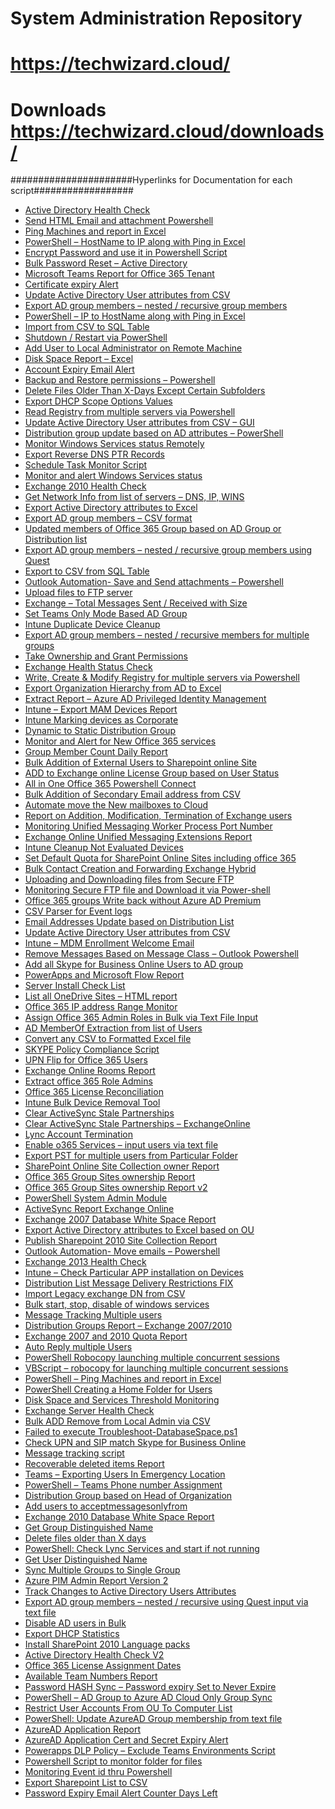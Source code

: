 # System Administration Repository

# https://techwizard.cloud/

# Downloads https://techwizard.cloud/downloads/

######################Hyperlinks for Documentation for each script##################
<ul>
<li><a href="https://techwizard.cloud/adhealthcheck/">Active Directory Health Check</a></li>
<li><a href="https://techwizard.cloud/sendhtmlemailandatt/">Send HTML Email and attachment Powershell</a></li>
<li><a href="https://techwizard.cloud/pingmachinesvbs/">Ping Machines and report in Excel</a></li>
<li><a href="https://techwizard.cloud/powershell-hostname-to-ip-along-with-ping-in-excel/">PowerShell &ndash; HostName to IP along with Ping in Excel</a></li>
<li><a href="https://techwizard.cloud/encrypt-password-and-use-it-in-powershell-script/" target="_blank" rel="noopener">Encrypt Password and use it in Powershell Script</a></li>
<li><a href="https://techwizard.cloud/2019/11/26/bulk-password-reset-active-directory/" target="_blank" rel="noopener">Bulk Password Reset &ndash; Active Directory</a></li>
<li><a href="https://techwizard.cloud/2019/04/07/microsoft-teams-report-for-office-365-tenant/" target="_blank" rel="noopener">Microsoft Teams Report for Office 365 Tenant</a></li>
<li><a href="https://techwizard.cloud/certificate-expiry-alert/" target="_blank" rel="noopener">Certificate expiry Alert</a></li>
<li><a href="https://techwizard.cloud/update-active-directory-user-attributes-from-csv/" target="_blank" rel="noopener">Update Active Directory User attributes from CSV</a></li>
<li><a href="https://techwizard.cloud/export-ad-group-members-nested-recursive-group-members/" target="_blank" rel="noopener">Export AD group members &ndash; nested / recursive group members</a></li>
<li><a href="https://techwizard.cloud/powershell-ip-to-hostname-along-with-ping-in-excel/" target="_blank" rel="noopener">PowerShell &ndash; IP to HostName along with Ping in Excel</a></li>
<li><a href="https://techwizard.cloud/import-from-csv-to-sql-table/" target="_blank" rel="noopener">Import from CSV to SQL Table</a></li>
<li><a href="https://techwizard.cloud/shutdown-restart-via-powershell/" target="_blank" rel="noopener">Shutdown / Restart via PowerShell</a></li>
<li><a href="https://techwizard.cloud/add-user-to-local-administrator-on-remote-machine/">Add User to Local Administrator on Remote Machine</a></li>
<li><a href="https://techwizard.cloud/disk-space-report-excel/">Disk Space Report &ndash; Excel</a></li>
<li><a href="https://techwizard.cloud/account-expiry-email-alert/">Account Expiry Email Alert</a></li>
<li><a href="https://techwizard.cloud/backup-and-restore-permissions-powershell/">Backup and Restore permissions &ndash; Powershell</a></li>
<li><a href="https://techwizard.cloud/delete-files-older-than-x-days-except-certain-subfolders/">Delete Files Older Than X-Days Except Certain Subfolders</a></li>
<li><a href="https://techwizard.cloud/export-dhcp-scope-options-value/">Export DHCP Scope Options Values</a></li>
<li><a href="https://techwizard.cloud/read-registry-from-multiple-servers-via-powershell/">Read Registry from multiple servers via Powershell</a></li>
<li><a href="https://techwizard.cloud/update-active-directory-user-attributes-from-csv-gui/">Update Active Directory User attributes from CSV &ndash; GUI</a></li>
<li><a href="https://techwizard.cloud/2020/04/19/distribution-group-update-based-on-ad-attributes-powershell/" target="_blank" rel="noopener">Distribution group update based on AD attributes &ndash; PowerShell</a></li>
<li><a href="https://techwizard.cloud/monitor-windows-services-status-remotely/">Monitor Windows Services status Remotely</a></li>
<li><a href="https://techwizard.cloud/export-reverse-dns-ptr-records/" target="_blank" rel="noopener">Export Reverse DNS PTR Records</a></li>
<li><a href="https://techwizard.cloud/schedule-task-monitor-script/" target="_blank" rel="noopener">Schedule Task Monitor Script</a></li>
<li><a href="https://techwizard.cloud/monitor-and-alert-windows-services-status/" target="_blank" rel="noopener">Monitor and alert Windows Services status</a></li>
<li><a href="https://techwizard.cloud/exchange-2010-health-check/" target="_blank" rel="noopener">Exchange 2010 Health Check</a></li>
<li><a href="https://techwizard.cloud/get-network-info-from-list-of-servers-dns-ip-wins/" target="_blank" rel="noopener">Get Network Info from list of servers &ndash; DNS, IP, WINS</a></li>
<li><a href="https://techwizard.cloud/export-active-directory-attributes-to-excel/" target="_blank" rel="noopener">Export Active Directory attributes to Excel</a></li>
<li><a href="https://techwizard.cloud/export-ad-group-members-csv-format/" target="_blank" rel="noopener">Export AD group members &ndash; CSV format</a></li>
<li><a href="https://techwizard.cloud/2020/05/11/updated-members-of-office-365-group-based-on-ad-group-or-distribution-list/" target="_blank" rel="noopener">Updated members of Office 365 Group based on AD Group or Distribution list</a></li>
<li><a href="https://techwizard.cloud/export-ad-group-members-nested-recursive-group-members-using-quest/" target="_blank" rel="noopener">Export AD group members &ndash; nested / recursive group members using Quest</a></li>
<li><a href="https://techwizard.cloud/export-to-csv-from-sql-table/" target="_blank" rel="noopener">Export to CSV from SQL Table</a></li>
<li><a href="https://techwizard.cloud/outlook-automation-save-and-send-attachments-powershell/" target="_blank" rel="noopener">Outlook Automation- Save and Send attachments &ndash; Powershell</a></li>
<li><a href="https://techwizard.cloud/upload-files-to-ftp-server/" target="_blank" rel="noopener">Upload files to FTP server</a></li>
<li><a href="https://techwizard.cloud/exchange-total-messages-sent-received-with-size/" target="_blank" rel="noopener">Exchange &ndash; Total Messages Sent / Received with Size</a></li>
<li><a href="https://techwizard.cloud/2020/05/21/set-teams-only-mode-based-ad-group/" target="_blank" rel="noopener">Set Teams Only Mode Based AD Group</a></li>
<li><a href="https://techwizard.cloud/2020/05/27/intune-duplicate-device-cleanup/" target="_blank" rel="noopener">Intune Duplicate Device Cleanup</a></li>
<li><a href="https://techwizard.cloud/export-ad-group-members-nested-recursive-members-for-multiple-groups/" target="_blank" rel="noopener">Export AD group members &ndash; nested / recursive members for multiple groups</a></li>
<li><a href="https://techwizard.cloud/take-ownership-and-grant-permissions/" target="_blank" rel="noopener">Take Ownership and Grant Permissions</a></li>
<li><a href="https://techwizard.cloud/exchange-health-status-check/" target="_blank" rel="noopener">Exchange Health Status Check</a></li>
<li><a href="https://techwizard.cloud/write-create-modify-registry-for-multiple-servers-via-powershell/" target="_blank" rel="noopener">Write, Create &amp; Modify Registry for multiple servers via Powershell</a></li>
<li><a href="https://techwizard.cloud/export-organization-hierarchy-from-ad-to-excel/">Export Organization Hierarchy from AD to Excel</a></li>
<li><a href="https://techwizard.cloud/2019/10/17/extract-report-azure-ad-privileged-identity-management-part-2/" target="_blank" rel="noopener">Extract Report &ndash; Azure AD Privileged Identity Management</a></li>
<li><a href="https://techwizard.cloud/2019/10/25/intune-export-mam-devices-report/" target="_blank" rel="noopener">Intune &ndash; Export MAM Devices Report</a></li>
<li><a href="https://techwizard.cloud/2019/09/24/intune-marking-devices-as-corporate/" target="_blank" rel="noopener">Intune Marking devices as Corporate</a></li>
<li><a href="https://techwizard.cloud/2019/08/11/dynamic-to-static-distribution-group/" target="_blank" rel="noopener">Dynamic to Static Distribution Group</a></li>
<li><a href="https://techwizard.cloud/2019/07/28/monitor-and-alert-for-new-office-365-services/" target="_blank" rel="noopener">Monitor and Alert for New Office 365 services</a></li>
<li><a href="https://techwizard.cloud/2019/07/14/group-member-count-daily-report/" target="_blank" rel="noopener">Group Member Count Daily Report</a></li>
<li><a href="https://techwizard.cloud/2019/06/26/bulk-addition-of-external-users-to-sharepoint-online-site/" target="_blank" rel="noopener">Bulk Addition of External Users to Sharepoint online Site</a></li>
<li><a href="https://techwizard.cloud/2019/05/28/add-to-exchange-online-license-group-based-on-user-status/" target="_blank" rel="noopener">ADD to Exchange online License Group based on User Status</a></li>
<li><a href="https://techwizard.cloud/2018/10/25/all-in-one-office-365-powershell-connect-includes-exchange-online-mfa/" target="_blank" rel="noopener">All in One Office 365 Powershell Connect</a></li>
<li><a href="https://techwizard.cloud/bulk-addition-of-secondary-email-address-from-csv/" target="_blank" rel="noopener">Bulk Addition of Secondary Email address from CSV</a></li>
<li><a href="https://techwizard.cloud/2019/10/01/automate-move-the-new-mailboxes-to-the-cloud/" target="_blank" rel="noopener">Automate move the New mailboxes to Cloud</a></li>
<li><a href="https://techwizard.cloud/2018/02/18/report-on-addition-modification-termination-of-exchange-users/" target="_blank" rel="noopener">Report on Addition, Modification, Termination of Exchange users</a></li>
<li><a href="https://techwizard.cloud/2016/06/12/monitoring-unified-messaging-worker-process-port-number/" target="_blank" rel="noopener">Monitoring Unified Messaging Worker Process Port Number</a></li>
<li><a href="https://techwizard.cloud/2018/07/28/exchange-online-unified-messaging-extensions-report/" target="_blank" rel="noopener">Exchange Online Unified Messaging Extensions Report</a></li>
<li><a href="https://techwizard.cloud/2020/06/13/intune-cleanup-not-evaluated-devices/" target="_blank" rel="noopener">Intune Cleanup Not Evaluated Devices</a></li>
<li><a href="https://techwizard.cloud/2018/04/23/set-default-quota-for-sharepoint-online-sites-including-office-365-group-sites/" target="_blank" rel="noopener">Set Default Quota for SharePoint Online Sites including office 365</a></li>
<li><a href="https://techwizard.cloud/2020/01/10/bulk-contact-creation-and-forwarding-exchange-hybrid/" target="_blank" rel="noopener">Bulk Contact Creation and Forwarding Exchange Hybrid</a></li>
<li><a href="https://techwizard.cloud/2015/07/28/uploading-and-downloading-files-from-secure-ftp/" target="_blank" rel="noopener">Uploading and Downloading files from Secure FTP</a></li>
<li><a href="https://techwizard.cloud/2014/11/21/monitoring-secure-ftp-file-uploads/" target="_blank" rel="noopener">Monitoring Secure FTP file and Download it via Power-shell</a></li>
<li><a href="https://techwizard.cloud/2017/01/08/office-365-groups-write-back-without-azure-ad-premium/" target="_blank" rel="noopener">Office 365 groups Write back without Azure AD Premium</a></li>
<li><a href="https://techwizard.cloud/csv-parser-for-event-logs/" target="_blank" rel="noopener">CSV Parser for Event logs</a></li>
<li><a href="https://techwizard.cloud/2019/01/31/email-addresses-update-based-on-distribution-list/" target="_blank" rel="noopener">Email Addresses Update based on Distribution List</a></li>
<li><a href="https://techwizard.cloud/2019/01/31/email-addresses-update-based-on-distribution-list/" target="_blank" rel="noopener">Update Active Directory User attributes from CSV</a></li>
<li><a href="https://techwizard.cloud/2019/12/10/intune-mdm-enrollment-welcome-email/" target="_blank" rel="noopener">Intune &ndash; MDM Enrollment Welcome Email</a></li>
<li><a href="https://techwizard.cloud/2014/11/15/remove-messages-based-on-message-class-outlook-powershell/" target="_blank" rel="noopener">Remove Messages Based on Message Class &ndash; Outlook Powershell</a></li>
<li><a href="https://techwizard.cloud/2019/04/23/add-all-skype-for-business-online-users-to-ad-group/" target="_blank" rel="noopener">Add all Skype for Business Online Users to AD group</a></li>
<li><a href="https://techwizard.cloud/2019/01/12/powerapps-and-microsoft-flow-report/" target="_blank" rel="noopener">PowerApps and Microsoft Flow Report</a></li>
<li><a href="https://techwizard.cloud/2018/11/11/server-install-check-list/" target="_blank" rel="noopener">Server Install Check List</a></li>
<li><a href="https://techwizard.cloud/2018/09/24/list-all-onedrive-sites-html-report/" target="_blank" rel="noopener">List all OneDrive Sites &ndash; HTML report</a></li>
<li><a href="https://techwizard.cloud/2018/11/05/office-365-ip-address-range-monitor/" target="_blank" rel="noopener">Office 365 IP address Range Monitor</a></li>
<li><a href="https://techwizard.cloud/2018/08/12/assign-office-365-admin-roles-in-bulk-via-text-file-input/" target="_blank" rel="noopener">Assign Office 365 Admin Roles in Bulk via Text File Input</a></li>
<li><a href="https://techwizard.cloud/2019/01/05/ad-memberof-extraction-from-list-of-users/" target="_blank" rel="noopener">AD MemberOf Extraction from list of Users</a></li>
<li><a href="https://techwizard.cloud/2018/07/06/convert-any-csv-to-formatted-excel-file/" target="_blank" rel="noopener">Convert any CSV to Formatted Excel file</a></li>
<li><a href="https://techwizard.cloud/2018/10/15/skype-policy-compliance-script/" target="_blank" rel="noopener">SKYPE Policy Compliance Script</a></li>
<li><a href="https://techwizard.cloud/2018/09/03/upn-flip-for-office-365-users/" target="_blank" rel="noopener">UPN Flip for Office 365 Users</a></li>
<li><a href="https://techwizard.cloud/2018/06/19/exchange-online-rooms-report/" target="_blank" rel="noopener">Exchange Online Rooms Report</a></li>
<li><a href="https://techwizard.cloud/2018/06/09/extract-office-365-role-admins/" target="_blank" rel="noopener">Extract office 365 Role Admins</a></li>
<li><a href="https://techwizard.cloud/2018/04/11/office-365-license-reconciliation/" target="_blank" rel="noopener">Office 365 License Reconciliation</a></li>
<li><a href="https://techwizard.cloud/2020/07/09/intune-bulk-device-removal-tool/" target="_blank" rel="noopener">Intune Bulk Device Removal Tool</a></li>
<li><a href="https://techwizard.cloud/2015/01/28/clear-activesync-stale-partnerships/" target="_blank" rel="noopener">Clear ActiveSync Stale Partnerships</a></li>
<li><a href="https://techwizard.cloud/2017/09/28/clear-activesync-stale-partnerships-exchangeonline/" target="_blank" rel="noopener">Clear ActiveSync Stale Partnerships &ndash; ExchangeOnline</a></li>
<li><a href="https://techwizard.cloud/2017/10/08/lync-account-termination/" target="_blank" rel="noopener">Lync Account Termination</a></li>
<li><a href="https://techwizard.cloud/2017/05/28/enable-o365-services-input-users-via-text-file/" target="_blank" rel="noopener">Enable o365 Services &ndash; input users via text file</a></li>
<li><a href="https://techwizard.cloud/2017/04/14/export-pst-for-multiple-users-from-particular-folder/" target="_blank" rel="noopener">Export PST for multiple users from Particular Folder</a></li>
<li><a href="https://techwizard.cloud/2017/11/18/sharepoint-online-site-collection-owner-report/" target="_blank" rel="noopener">SharePoint Online Site Collection owner Report</a></li>
<li><a href="https://techwizard.cloud/2017/12/14/office-365-group-sites-ownership-report/" target="_blank" rel="noopener">Office 365 Group Sites ownership Report</a></li>
<li><a href="https://techwizard.cloud/2018/03/18/office-365-group-sites-ownership-report-v2/" target="_blank" rel="noopener">Office 365 Group Sites ownership Report v2</a></li>
<li><a href="https://techwizard.cloud/2020/07/20/powershell-system-admin-module/" target="_blank" rel="noopener">PowerShell System Admin Module</a></li>
<li><a href="https://techwizard.cloud/2017/08/31/activesync-report-exchange-online/" target="_blank" rel="noopener">ActiveSync Report Exchange Online</a></li>
<li><a href="https://techwizard.cloud/2014/01/30/exchange-2007-database-white-space-report-2/" target="_blank" rel="noopener">Exchange 2007 Database White Space Report</a></li>
<li><a href="https://techwizard.cloud/export-active-directory-attributes-to-excel-based-on-ou/" target="_blank" rel="noopener">Export Active Directory attributes to Excel based on OU</a></li>
<li><a href="https://techwizard.cloud/2013/05/29/publish-site-collection-administrator-report/" target="_blank" rel="noopener">Publish Sharepoint 2010 Site Collection Report</a></li>
<li><a href="https://techwizard.cloud/2014/03/15/outlook-automation-move-emails-powershell/" target="_blank" rel="noopener">Outlook Automation- Move emails &ndash; Powershell</a></li>
<li><a href="https://techwizard.cloud/2015/04/18/exchange-2013-health-check/" target="_blank" rel="noopener">Exchange 2013 Health Check</a></li>
<li><a href="https://techwizard.cloud/2020/08/17/intune-check-particular-app-installation-on-devices/" target="_blank" rel="noopener">Intune &ndash; Check Particular APP installation on Devices</a></li>
<li><a href="https://techwizard.cloud/2015/05/02/couldnt-find-object-while-modifying-message-delivery-restrictions/" target="_blank" rel="noopener">Distribution List Message Delivery Restrictions FIX</a></li>
<li><a href="https://techwizard.cloud/2013/06/11/import-legacy-exchange-dn-from-csv/" target="_blank" rel="noopener">Import Legacy exchange DN from CSV</a></li>
<li><a href="https://techwizard.cloud/2015/11/28/bulk-start-stop-disable-of-windows-services/" target="_blank" rel="noopener">Bulk start, stop, disable of windows services</a></li>
<li><a href="https://techwizard.cloud/2014/08/04/message-tracking-multiple-users/" target="_blank" rel="noopener">Message Tracking Multiple users</a></li>
<li><a href="https://techwizard.cloud/2013/11/06/distribution-groups-report-exchange-20072010/" target="_blank" rel="noopener">Distribution Groups Report &ndash; Exchange 2007/2010</a></li>
<li><a href="https://techwizard.cloud/exchange-2007-and-2010-quota-report/" target="_blank" rel="noopener">Exchange 2007 and 2010 Quota Report</a></li>
<li><a href="https://techwizard.cloud/2017/04/06/auto-reply-multiple-users/" target="_blank" rel="noopener">Auto Reply multiple Users</a></li>
 <li><a href="https://techwizard.cloud/2016/02/22/powershell-robocopy-launching-multiple-concurrent-sessions/" target="_blank" rel="noopener">PowerShell Robocopy launching multiple concurrent sessions</a></li>
<li><a href="https://techwizard.cloud/2011/04/28/robocopy-for-launching-multiple-concurrent-sessions/" target="_blank" rel="noopener">VBScript &ndash; robocopy for launching multiple concurrent sessions</a></li>
<li><a href="https://techwizard.cloud/2016/01/31/powershell-ping-machines-and-report-in-excel/" target="_blank" rel="noopener">PowerShell &ndash; Ping Machines and report in Excel</a></li>
<li><a href="https://techwizard.cloud/2014/10/09/powershell-creating-a-home-folder-for-users/" target="_blank" rel="noopener">PowerShell Creating a Home Folder for Users</a></li>
<li><a href="https://techwizard.cloud/disk-space-and-services-threshold-monitoring/" target="_blank" rel="noopener">Disk Space and Services Threshold Monitoring</a></li>
 <li><a href="https://techwizard.cloud/2020/09/13/exchange-server-health-check/" target="_blank" rel="noopener">Exchange Server Health Check</a></li>
 <li><a href="https://techwizard.cloud/2015/03/05/bulk-add-remove-from-local-admin/" target="_blank" rel="noopener">Bulk ADD Remove from Local Admin via CSV</a></li>
<li><a href="https://techwizard.cloud/2016/01/23/failed-to-execute-troubleshoot-databasespace-ps1/" target="_blank" rel="noopener">Failed to execute Troubleshoot-DatabaseSpace.ps1</a></li>
<li><a href="https://techwizard.cloud/2017/07/23/check-upn-and-sip-match-skype-for-business-online/" target="_blank" rel="noopener">Check UPN and SIP match Skype for Business Online</a></li>
<li><a href="https://techwizard.cloud/message-tracking-script/" target="_blank" rel="noopener">Message tracking script</a></li>
<li><a href="https://techwizard.cloud/2014/12/13/recoverable-deleted-items-report/" target="_blank" rel="noopener">Recoverable deleted items Report</a></li>
 <li><a href="https://techwizard.cloud/2020/11/25/teams-exporting-users-in-emergency-location/" target="_blank" rel="noopener">Teams &ndash; Exporting Users In Emergency Location</a></li>
<li><a href="https://techwizard.cloud/2020/12/21/powershell-teams-phone-number-assignment/" target="_blank" rel="noopener">PowerShell &ndash; Teams Phone number Assignment</a></li>
 <li><a href="https://techwizard.cloud/2021/01/24/distribution-group-based-on-head-of-organization/" target="_blank" rel="noopener">Distribution Group based on Head of Organization</a></li>
 <li><a href="https://github.com/VikasSukhija/Downloads/blob/master/setacceptmessagesonlyfrom.ps1" target="_blank" rel="noopener">Add users to acceptmessagesonlyfrom</a></li>
<li><a href="https://techwizard.cloud/2014/05/09/exchange-2010-database-white-space-report/" target="_blank" rel="noopener">Exchange 2010 Database White Space Report</a></li>
<li><a href="https://github.com/VikasSukhija/Downloads/blob/master/checkgroupDN.ps1" target="_blank" rel="noopener">Get Group Distinguished Name</a></li>
<li><a href="https://techwizard.cloud/2012/04/29/deleting-iis-logs-cas-servers-on-the-basis-of-age/" target="_blank" rel="noopener">Delete files older than X days</a></li>
<li><a href="https://techwizard.cloud/2014/03/28/check-lync-services-and-start-if-not-running/" target="_blank" rel="noopener">PowerShell: Check Lync Services and start if not running</a></li>
<li><a href="https://github.com/VikasSukhija/Downloads/blob/master/chkusrdn.ps1" target="_blank" rel="noopener">Get User Distinguished Name</a></li>
<li><a href="https://techwizard.cloud/2021/02/07/sync-multiple-groups-to-single-group/" target="_blank" rel="noopener">Sync Multiple Groups to Single Group</a></li>
<li><a href="https://techwizard.cloud/2021/03/21/azure-pim-admin-report-version-2/" target="_blank" rel="noopener">Azure PIM Admin Report Version 2</a></li>
 <li><a href="https://techwizard.cloud/2014/06/15/track-changes-to-active-directory-users-attributes/" target="_blank" rel="noopener">Track Changes to Active Directory Users Attributes</a></li>
<li><a href="https://techwizard.cloud/2014/02/01/export-ad-group-members-nested-recursive-using-quest-input-via-text-file/" target="_blank" rel="noopener">Export AD group members &ndash; nested / recursive using Quest input via text file</a></li>
<li><a href="https://techwizard.cloud/2014/08/02/disable-ad-users-in-bulk/" target="_blank" rel="noopener">Disable AD users in Bulk</a></li>
<li><a href="https://techwizard.cloud/2015/12/26/export-dhcp-statistics/" target="_blank" rel="noopener">Export DHCP Statistics</a></li>
<li><a href="https://techwizard.cloud/2013/09/27/install-sharepoint-2010-language-packs/" target="_blank" rel="noopener">Install SharePoint 2010 Language packs</a></li>
 <li><a href="https://techwizard.cloud/2021/05/04/active-directory-health-check-v2/" target="_blank" rel="noopener">Active Directory Health Check V2</a></li>
<li><a href="https://techwizard.cloud/2021/05/23/office-365-license-assignment-dates/" target="_blank" rel="noopener">Office 365 License Assignment Dates</a></li>
<li><a href="https://techwizard.cloud/2021/05/31/available-team-numbers-report/" target="_blank" rel="noopener">Available Team Numbers Report</a></li>
 <li><a href="https://techwizard.cloud/2021/02/17/password-hash-sync-password-expiry-set-to-never-expire/" target="_blank" rel="noopener">Password HASH Sync &ndash; Password expiry Set to Never Expire</a></li>
<li><a href="https://techwizard.cloud/2021/07/09/powershell-ad-group-to-azure-ad-cloud-only-group-sync/" target="_blank" rel="noopener">PowerShell &ndash; AD Group to Azure AD Cloud Only Group Sync</a></li>
<li><a href="https://techwizard.cloud/2021/08/09/restrict-user-accounts-from-ou-to-computer-list/" target="_blank" rel="noopener">Restrict User Accounts From OU To Computer List</a></li>
<li><a href="https://techwizard.cloud/2021/08/30/powershell-update-users-from-textfile-to-azuread-group/" target="_blank" rel="noopener">PowerShell: Update AzureAD Group membership from text file</a></li>
<li><a href="https://techwizard.cloud/2021/09/24/azuread-application-report/" target="_blank" rel="noopener">AzureAD Application Report</a></li>
<li><a href="https://techwizard.cloud/2021/10/24/azuread-application-cert-and-secret-expiry-alert/" target="_blank" rel="noopener">AzureAD Application Cert and Secret Expiry Alert</a></li>
<li><a href="https://techwizard.cloud/2021/11/06/powerapps-dlp-policy-exclude-teams-environments-script/" target="_blank" rel="noopener">Powerapps DLP Policy &ndash; Exclude Teams Environments Script</a></li>
<li><a href="https://techwizard.cloud/2014/10/15/monitor-enterprise-vault-vault-cache-syncronization/" target="_blank" rel="noopener">Powershell Script to monitor folder for files</a></li>
<li><a href="https://techwizard.cloud/2014/06/05/monitoring-event-id-thru-powershell/" target="_blank" rel="noopener">Monitoring Event id thru Powershell</a></li>
<li><a href="https://techwizard.cloud/2016/06/20/export-sharepoint-list-to-csv/" target="_blank" rel="noopener">Export Sharepoint List to CSV</a></li>
<li><a href="https://techwizard.cloud/2022/01/29/password-expiry-email-alert-counter-days-left/" target="_blank" rel="noopener">Password Expiry Email Alert Counter Days Left</a></li>
</ul>

